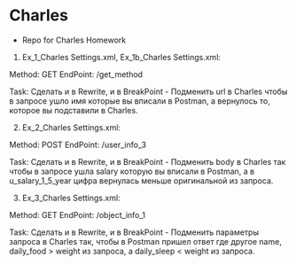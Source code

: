 # Charles
- Repo for Charles Homework
1. Ex_1_Charles Settings.xml, Ex_1b_Charles Settings.xml:

Method: GET
EndPoint: /get_method

Task:
Сделать и в Rewrite, и в BreakPoint - Подменить url в Charles чтобы в запросе ушло имя которые вы вписали в Postman, а вернулось то, которое вы подставили в Charles.

2. Ex_2_Charles Settings.xml:

Method: POST
EndPoint: /user_info_3

Task:
Сделать и в Rewrite, и в BreakPoint - Подменить body в Charles так чтобы в запросе ушла salary которую вы вписали в Postman, а в u_salary_1_5_year цифра вернулась меньше оригинальной из запроса.

3. Ex_3_Charles Settings.xml:

Method: GET
EndPoint: /object_info_1

Task:
Сделать и в Rewrite, и в BreakPoint - Подменить параметры запроса в Charles так, чтобы в Postman пришел ответ где другое name, daily_food > weight из запроса, а daily_sleep < weight из запроса.
